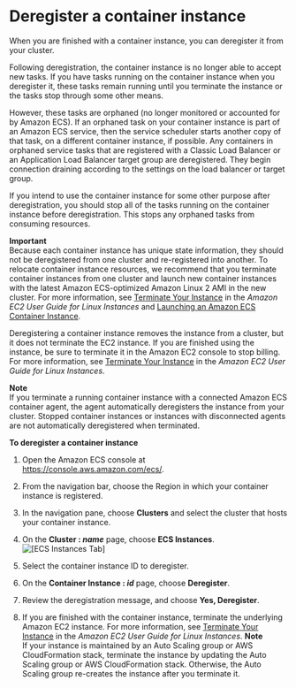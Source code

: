# Deregister a container instance<a name="deregister_container_instance"></a>

When you are finished with a container instance, you can deregister it from your cluster\.

Following deregistration, the container instance is no longer able to accept new tasks\. If you have tasks running on the container instance when you deregister it, these tasks remain running until you terminate the instance or the tasks stop through some other means\. 

However, these tasks are orphaned \(no longer monitored or accounted for by Amazon ECS\)\. If an orphaned task on your container instance is part of an Amazon ECS service, then the service scheduler starts another copy of that task, on a different container instance, if possible\. Any containers in orphaned service tasks that are registered with a Classic Load Balancer or an Application Load Balancer target group are deregistered\. They begin connection draining according to the settings on the load balancer or target group\.

If you intend to use the container instance for some other purpose after deregistration, you should stop all of the tasks running on the container instance before deregistration\. This stops any orphaned tasks from consuming resources\.

**Important**  
Because each container instance has unique state information, they should not be deregistered from one cluster and re\-registered into another\. To relocate container instance resources, we recommend that you terminate container instances from one cluster and launch new container instances with the latest Amazon ECS\-optimized Amazon Linux 2 AMI in the new cluster\. For more information, see [Terminate Your Instance](https://docs.aws.amazon.com/AWSEC2/latest/UserGuide/terminating-instances.html) in the *Amazon EC2 User Guide for Linux Instances* and [Launching an Amazon ECS Container Instance](launch_container_instance.md)\.

Deregistering a container instance removes the instance from a cluster, but it does not terminate the EC2 instance\. If you are finished using the instance, be sure to terminate it in the Amazon EC2 console to stop billing\. For more information, see [Terminate Your Instance](https://docs.aws.amazon.com/AWSEC2/latest/UserGuide/terminating-instances.html) in the *Amazon EC2 User Guide for Linux Instances*\.

**Note**  
If you terminate a running container instance with a connected Amazon ECS container agent, the agent automatically deregisters the instance from your cluster\. Stopped container instances or instances with disconnected agents are not automatically deregistered when terminated\.

**To deregister a container instance**

1. Open the Amazon ECS console at [https://console\.aws\.amazon\.com/ecs/](https://console.aws.amazon.com/ecs/)\.

1. From the navigation bar, choose the Region in which your container instance is registered\.

1. In the navigation pane, choose **Clusters** and select the cluster that hosts your container instance\.

1. On the **Cluster : *name*** page, choose **ECS Instances**\.  
![\[ECS Instances Tab\]](http://docs.aws.amazon.com/AmazonECS/latest/developerguide/images/ECS_Instances_tab.png)

1. Select the container instance ID to deregister\.

1. On the **Container Instance : *id*** page, choose **Deregister**\.

1. Review the deregistration message, and choose **Yes, Deregister**\.

1. If you are finished with the container instance, terminate the underlying Amazon EC2 instance\. For more information, see [Terminate Your Instance](https://docs.aws.amazon.com/AWSEC2/latest/UserGuide/terminating-instances.html) in the *Amazon EC2 User Guide for Linux Instances*\.
**Note**  
If your instance is maintained by an Auto Scaling group or AWS CloudFormation stack, terminate the instance by updating the Auto Scaling group or AWS CloudFormation stack\. Otherwise, the Auto Scaling group re\-creates the instance after you terminate it\.